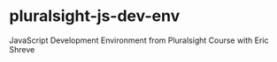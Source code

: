 # pluralsight-js-dev-env
JavaScript Development Environment from Pluralsight Course with Eric Shreve
